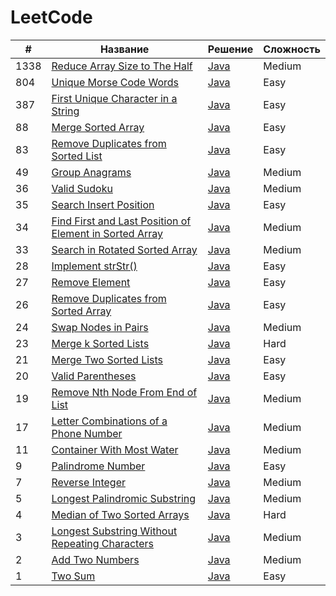 # LeetCode

| #    | Название                                                                                                                                         | Решение                                                                                      | Сложность |
|------|--------------------------------------------------------------------------------------------------------------------------------------------------|----------------------------------------------------------------------------------------------|-----------|
| 1338 | [Reduce Array Size to The Half](https://leetcode.com/problems/reduce-array-size-to-the-half)                                                     | [Java](https://github.com/zivoru/LeetCode/blob/master/src/ru/zivo/problems/Problem1338.java) | Medium    |
| 804  | [Unique Morse Code Words](https://leetcode.com/problems/unique-morse-code-words)                                                                 | [Java](https://github.com/zivoru/LeetCode/blob/master/src/ru/zivo/problems/Problem804.java)  | Easy      |
| 387  | [First Unique Character in a String](https://leetcode.com/problems/first-unique-character-in-a-string)                                           | [Java](https://github.com/zivoru/LeetCode/blob/master/src/ru/zivo/problems/Problem387.java)  | Easy      |
| 88   | [Merge Sorted Array](https://leetcode.com/problems/merge-sorted-array)                                                                           | [Java](https://github.com/zivoru/LeetCode/blob/master/src/ru/zivo/problems/Problem88.java)   | Easy      |
| 83   | [Remove Duplicates from Sorted List](https://leetcode.com/problems/remove-duplicates-from-sorted-list)                                           | [Java](https://github.com/zivoru/LeetCode/blob/master/src/ru/zivo/problems/Problem83.java)   | Easy      |
| 49   | [Group Anagrams](https://leetcode.com/problems/group-anagrams)                                                                                   | [Java](https://github.com/zivoru/LeetCode/blob/master/src/ru/zivo/problems/Problem49.java)   | Medium    |
| 36   | [Valid Sudoku](https://leetcode.com/problems/valid-sudoku)                                                                                       | [Java](https://github.com/zivoru/LeetCode/blob/master/src/ru/zivo/problems/Problem36.java)   | Medium    |
| 35   | [Search Insert Position](https://leetcode.com/problems/search-insert-position)                                                                   | [Java](https://github.com/zivoru/LeetCode/blob/master/src/ru/zivo/problems/Problem35.java)   | Easy      |
| 34   | [Find First and Last Position of Element in Sorted Array](https://leetcode.com/problems/find-first-and-last-position-of-element-in-sorted-array) | [Java](https://github.com/zivoru/LeetCode/blob/master/src/ru/zivo/problems/Problem34.java)   | Medium    |
| 33   | [Search in Rotated Sorted Array](https://leetcode.com/problems/search-in-rotated-sorted-array)                                                   | [Java](https://github.com/zivoru/LeetCode/blob/master/src/ru/zivo/problems/Problem33.java)   | Medium    |
| 28   | [Implement strStr()](https://leetcode.com/problems/implement-strstr)                                                                             | [Java](https://github.com/zivoru/LeetCode/blob/master/src/ru/zivo/problems/Problem28.java)   | Easy      |
| 27   | [Remove Element](https://leetcode.com/problems/remove-element)                                                                                   | [Java](https://github.com/zivoru/LeetCode/blob/master/src/ru/zivo/problems/Problem27.java)   | Easy      |
| 26   | [Remove Duplicates from Sorted Array](https://leetcode.com/problems/remove-duplicates-from-sorted-array)                                         | [Java](https://github.com/zivoru/LeetCode/blob/master/src/ru/zivo/problems/Problem26.java)   | Easy      |
| 24   | [Swap Nodes in Pairs](https://leetcode.com/problems/swap-nodes-in-pairs)                                                                         | [Java](https://github.com/zivoru/LeetCode/blob/master/src/ru/zivo/problems/Problem24.java)   | Medium    |
| 23   | [Merge k Sorted Lists](https://leetcode.com/problems/merge-k-sorted-lists)                                                                       | [Java](https://github.com/zivoru/LeetCode/blob/master/src/ru/zivo/problems/Problem23.java)   | Hard      |
| 21   | [Merge Two Sorted Lists](https://leetcode.com/problems/merge-two-sorted-lists)                                                                   | [Java](https://github.com/zivoru/LeetCode/blob/master/src/ru/zivo/problems/Problem21.java)   | Easy      |
| 20   | [Valid Parentheses](https://leetcode.com/problems/valid-parentheses)                                                                             | [Java](https://github.com/zivoru/LeetCode/blob/master/src/ru/zivo/problems/Problem20.java)   | Easy      |
| 19   | [Remove Nth Node From End of List](https://leetcode.com/problems/remove-nth-node-from-end-of-list)                                               | [Java](https://github.com/zivoru/LeetCode/blob/master/src/ru/zivo/problems/Problem19.java)   | Medium    |
| 17   | [Letter Combinations of a Phone Number](https://leetcode.com/problems/letter-combinations-of-a-phone-number)                                     | [Java](https://github.com/zivoru/LeetCode/blob/master/src/ru/zivo/problems/Problem17.java)   | Medium    |
| 11   | [Container With Most Water](https://leetcode.com/problems/container-with-most-water)                                                             | [Java](https://github.com/zivoru/LeetCode/blob/master/src/ru/zivo/problems/Problem11.java)   | Medium    |
| 9    | [Palindrome Number](https://leetcode.com/problems/palindrome-number)                                                                             | [Java](https://github.com/zivoru/LeetCode/blob/master/src/ru/zivo/problems/Problem9.java)    | Easy      |
| 7    | [Reverse Integer](https://leetcode.com/problems/reverse-integer)                                                                                 | [Java](https://github.com/zivoru/LeetCode/blob/master/src/ru/zivo/problems/Problem7.java)    | Medium    |
| 5    | [Longest Palindromic Substring](https://leetcode.com/problems/longest-palindromic-substring)                                                     | [Java](https://github.com/zivoru/LeetCode/blob/master/src/ru/zivo/problems/Problem5.java)    | Medium    |
| 4    | [Median of Two Sorted Arrays](https://leetcode.com/problems/median-of-two-sorted-arrays)                                                         | [Java](https://github.com/zivoru/LeetCode/blob/master/src/ru/zivo/problems/Problem4.java)    | Hard      |
| 3    | [Longest Substring Without Repeating Characters](https://leetcode.com/problems/longest-substring-without-repeating-characters)                   | [Java](https://github.com/zivoru/LeetCode/blob/master/src/ru/zivo/problems/Problem3.java)    | Medium    |
| 2    | [Add Two Numbers](https://leetcode.com/problems/add-two-numbers)                                                                                 | [Java](https://github.com/zivoru/LeetCode/blob/master/src/ru/zivo/problems/Problem2.java)    | Medium    |
| 1    | [Two Sum](https://leetcode.com/problems/two-sum)                                                                                                 | [Java](https://github.com/zivoru/LeetCode/blob/master/src/ru/zivo/problems/Problem1.java)    | Easy      |
